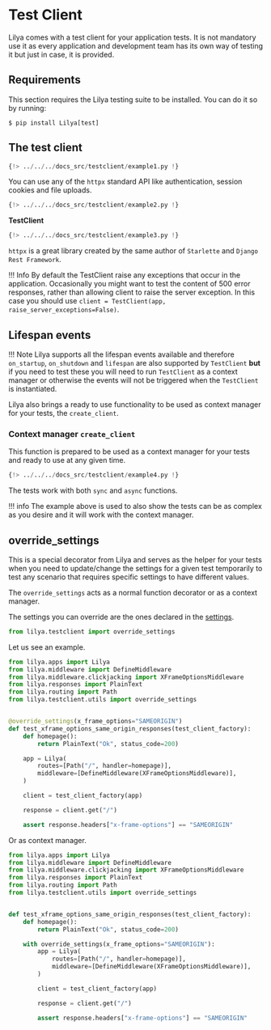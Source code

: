 # Test Client

Lilya comes with a test client for your application tests. It is not mandatory use it as every application and
development team has its own way of testing it but just in case, it is provided.

## Requirements

This section requires the Lilya testing suite to be installed. You can do it so by running:

```shell
$ pip install Lilya[test]
```

## The test client

```python
{!> ../../../docs_src/testclient/example1.py !}
```

You can use any of the `httpx` standard API like authentication, session cookies and file uploads.

```python
{!> ../../../docs_src/testclient/example2.py !}
```

**TestClient**

```python
{!> ../../../docs_src/testclient/example3.py !}
```

`httpx` is a great library created by the same author of `Starlette` and `Django Rest Framework`.

!!! Info
    By default the TestClient raise any exceptions that occur in the application.
    Occasionally you might want to test the content of 500 error responses, rather than allowing client to raise the
    server exception. In this case you should use `client = TestClient(app, raise_server_exceptions=False)`.

## Lifespan events

!!! Note
    Lilya supports all the lifespan events available and therefore `on_startup`, `on_shutdown` and `lifespan` are
    also supported by `TestClient` **but** if you need to test these you will need to run `TestClient`
    as a context manager or otherwise the events will not be triggered when the `TestClient` is instantiated.

Lilya also brings a ready to use functionality to be used as context manager for your tests, the `create_client`.

### Context manager `create_client`

This function is prepared to be used as a context manager for your tests and ready to use at any given time.

```python
{!> ../../../docs_src/testclient/example4.py !}
```

The tests work with both `sync` and `async` functions.

!!! info
    The example above is used to also show the tests can be as complex as you desire and it will work with the
    context manager.

## override_settings

This is a special decorator from Lilya and serves as the helper for your tests when you need to update/change
the settings for a given test temporarily to test any scenario that requires specific settings to have different values.

The `override_settings` acts as a normal function decorator or as a context manager.

The settings you can override are the ones declared in the [settings](./settings.md).

```python
from lilya.testclient import override_settings
```

Let us see an example.

```python
from lilya.apps import Lilya
from lilya.middleware import DefineMiddleware
from lilya.middleware.clickjacking import XFrameOptionsMiddleware
from lilya.responses import PlainText
from lilya.routing import Path
from lilya.testclient.utils import override_settings


@override_settings(x_frame_options="SAMEORIGIN")
def test_xframe_options_same_origin_responses(test_client_factory):
    def homepage():
        return PlainText("Ok", status_code=200)

    app = Lilya(
        routes=[Path("/", handler=homepage)],
        middleware=[DefineMiddleware(XFrameOptionsMiddleware)],
    )

    client = test_client_factory(app)

    response = client.get("/")

    assert response.headers["x-frame-options"] == "SAMEORIGIN"
```

Or as context manager.

```python
from lilya.apps import Lilya
from lilya.middleware import DefineMiddleware
from lilya.middleware.clickjacking import XFrameOptionsMiddleware
from lilya.responses import PlainText
from lilya.routing import Path
from lilya.testclient.utils import override_settings


def test_xframe_options_same_origin_responses(test_client_factory):
    def homepage():
        return PlainText("Ok", status_code=200)

    with override_settings(x_frame_options="SAMEORIGIN"):
        app = Lilya(
            routes=[Path("/", handler=homepage)],
            middleware=[DefineMiddleware(XFrameOptionsMiddleware)],
        )

        client = test_client_factory(app)

        response = client.get("/")

        assert response.headers["x-frame-options"] == "SAMEORIGIN"
```
